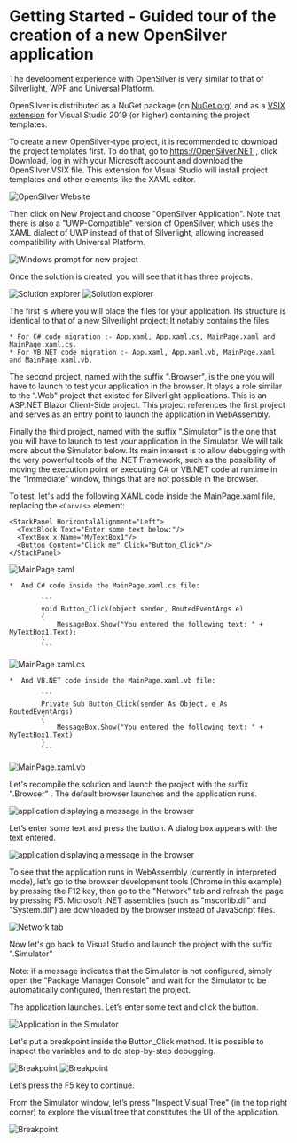 # Getting Started - Guided tour of the creation of a new OpenSilver application

The development experience with OpenSilver is very similar to that of Silverlight, WPF and Universal Platform.

OpenSilver is distributed as a NuGet package (on [NuGet.org](https://www.nuget.org/packages/OpenSilver)) and as a [VSIX extension](https://www.opensilver.net/download.aspx) for Visual Studio 2019 (or higher) containing the project templates.

To create a new OpenSilver-type project, it is recommended to download the project templates first. To do that, go to https://OpenSilver.NET , click Download, log in with your Microsoft account and download the OpenSilver.VSIX file. This extension for Visual Studio will install project templates and other elements like the XAML editor.

![OpenSilver Website](/images/1.OpenSilverWebsite.png "The OpenSilver.NET site")

Then click on New Project and choose "OpenSilver Application". Note that there is also a "UWP-Compatible" version of OpenSilver, which uses the XAML dialect of UWP instead of that of Silverlight, allowing increased compatibility with Universal Platform.

![Windows prompt for new project](/images/2.NewDialogProjectWithVB.png "The window for creating a new project")

Once the solution is created, you will see that it has three projects.

![Solution explorer](/images/3.solutionExplorer.png "The Solution Explorer showing newly created projects for C#")
![Solution explorer](/images/3.solutionExplorerWithVB.png "The Solution Explorer showing newly created projects for VB.NET")

The first is where you will place the files for your application. Its structure is identical to that of a new Silverlight project: It notably contains the files
			
	* For C# code migration :- App.xaml, App.xaml.cs, MainPage.xaml and MainPage.xaml.cs. 
	* For VB.NET code migration :- App.xaml, App.xaml.vb, MainPage.xaml and MainPage.xaml.vb. 


The second project, named with the suffix ".Browser", is the one you will have to launch to test your application in the browser. It plays a role similar to the ".Web" project that existed for Silverlight applications. This is an ASP.NET Blazor Client-Side project. This project references the first project and serves as an entry point to launch the application in WebAssembly.


Finally the third project, named with the suffix ".Simulator" is the one that you will have to launch to test your application in the Simulator. We will talk more about the Simulator below. Its main interest is to allow debugging with the very powerful tools of the .NET Framework, such as the possibility of moving the execution point or executing C# or VB.NET code at runtime in the "Immediate" window, things that are not possible in the browser.

To test, let's add the following XAML code inside the MainPage.xaml file, replacing the `<Canvas>` element:

```
<StackPanel HorizontalAlignment="Left">
  <TextBlock Text="Enter some text below:"/>
  <TextBox x:Name="MyTextBox1"/>
  <Button Content="Click me" Click="Button_Click"/>
</StackPanel>
```

![MainPage.xaml](/images/4.MainPage.xaml.png "The modified MainPage.xaml page")  

	*  And C# code inside the MainPage.xaml.cs file:
	
			```
			void Button_Click(object sender, RoutedEventArgs e)
			{
			    MessageBox.Show("You entered the following text: " + MyTextBox1.Text);
			}
			```
![MainPage.xaml.cs](/images/5.MainPage.xaml.cs.png "The modified MainPage.xaml.cs page")

	*  And VB.NET code inside the MainPage.xaml.vb file:
	
			```
			Private Sub Button_Click(sender As Object, e As RoutedEventArgs)
			{
			    MessageBox.Show("You entered the following text: " + MyTextBox1.Text)
			}
			```
![MainPage.xaml.vb](/images/5.MainPage.xaml.vb.png "The modified MainPage.xaml.vb page")


Let's recompile the solution and launch the project with the suffix ".Browser" . The default browser launches and the application runs.

![application displaying a message in the browser](/images/6.AppBrowser.png "The application running in the browser")

Let’s enter some text and press the button. A dialog box appears with the text entered.

![application displaying a message in the browser](/images/7.DialogBrowser.png "The application displaying a message in the browser")

To see that the application runs in WebAssembly (currently in interpreted mode), let’s go to the browser development tools (Chrome in this example) by pressing the F12 key, then go to the "Network" tab and refresh the page by pressing F5. Microsoft .NET assemblies (such as "mscorlib.dll" and "System.dll") are downloaded by the browser instead of JavaScript files.

![Network tab](/images/8.NetworkTab.png "Network tab in Chrome's development tools")

Now let's go back to Visual Studio and launch the project with the suffix ".Simulator"

Note: if a message indicates that the Simulator is not configured, simply open the "Package Manager Console" and wait for the Simulator to be automatically configured, then restart the project.

The application launches. Let’s enter some text and click the button.

![Application in the Simulator](/images/9.AppSimulator.png "The application running in the Simulator")

Let's put a breakpoint inside the Button_Click method. It is possible to inspect the variables and to do step-by-step debugging.

![Breakpoint](/images/10.Breakpoint.png "C# code Variables inspection at a Breakpoint")
![Breakpoint](/images/10.Breakpoint.vb.png "VB.NET code Variables inspection at a Breakpoint")


Let’s press the F5 key to continue.

From the Simulator window, let’s press "Inspect Visual Tree" (in the top right corner) to explore the visual tree that constitutes the UI of the application.

![Breakpoint](/images/11.VisualTree.png "The Simulator visual tree inspector")
